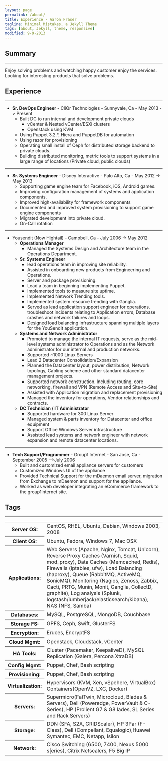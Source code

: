 ```yaml
---
layout: page
permalink: /about/
title: Experience - Aaron Fraser
tagline: Minimal Mistakes, a Jekyll Theme
tags: [about, Jekyll, theme, responsive]
modified: 9-9-2013
---
```


## Summary
---
Enjoy solving problems and watching happy customer enjoy the services. Looking for interesting products that solve problems. 

## Experience
---
* **Sr. DevOps Engineer** - CliQr Technologies - Sunnyvale, Ca - May 2013 -> Present
    * Built DC to run internal and development private clouds
        * vCenter & Nested vCenter/ESXi clusters
        * Openstack using KVM 
    * Using Puppet 3.2.*, Hiera and PuppetDB for automation
    * Using razor for provisioning
    * Operating small install of Ceph for distributed storage backend to private clouds.
    * Building distributed monitoring, metric tools to support systems in a large range of locations (Private cloud, public clouds)

---
* **Sr. Systems Engineer** - Disney Interactive - Palo Alto, Ca - May 2012 -> May 2013 
    * Supporting game engine team for Facebook, iOS, Android games.
    * Improving configuration management of systems and application components.
    * Improved high-availability for framework components
    * Documented and improved system provisioning to support game engine components
    * Migrated development into private cloud.
    * On-Call rotation

---
* Yousendit (Now Hightail) - Campbell, Ca - July 2006 -> May 2012
  * **Operations Manager**
    * Managed the Systems Design and Architecture team in the Operations Department.
   * **Sr. Systems Engineer**
     * lead operations team in improving site reliability.
     * Assisted in onboarding new products from Engineering and Operations.
     * Server and package provisioning.
     * Lead a team in beginning implementing Puppet.
     * Implemented tools to measure site uptime.
     * Implemented Network Trending tools.
     * Implemented system resource trending with Ganglia.
     * Served as lead application support engineer for operations. troubleshoot incidents relating to Application errors, Database crashes and network failures and loops.
     * Designed load balancing infrastructure spanning multiple layers for the YouSendIt application. 
   * **Systems and Network Administrator**
     * Promoted to manage the internal IT requests, serve as the mid-level systems administrator to Operations and as the Network administrator for our internal and production networks.
     * Supported ~1000 Linux Servers
     * Lead 2 Datacenter Consolidation/Expansion
     * Planned the Datacenter layout, power distribution, Network topology, Cabling scheme and other standard datacenter management projects.
     * Supported network construction. Including routing, core networking, firewall and VPN (Remote Access and Site-to-Site)
     * Assisted with Application migration and replacement provisioning
     * Managed the inventory for operations, Vendor relationships and contracts.
   * **DC Technician / IT Administrator**
     * Supported hardware for 300 Linux Server
     * Managed system & parts inventory for Datacenter and office equipment
     * Support Office Windows Server infrastructure
     * Assisted lead systems and network engineer with network expansion and remote datacenter locations. 

---
* **Tech Support/Programmer** - Group1 Internet - San Jose, Ca - September 2005 –>July 2006
     * Built and customized email appliance servers for customers
     * Customized Windows UI of the appliance
     * Provided Technical Support for the mDaemon email server, migration from Exchange to mDaemon and support for the appliance.
     * Worked as web developer integrating an eCommerce framework to the group1internet site.

## Tags
---
<table>
  <tr>
    <th>Server OS:</th>
    <td>CentOS, RHEL, Ubuntu, Debian, Windows 2003, 2008</td>
  </tr>
  <tr>
    <th>Client OS:</th>
    <td>Ubuntu, Fedora, Windows 7, Mac OSX </td>
  </tr>
  <tr>
    <th>Applications:</th>
    <td>Web Servers (Apache, Nginx, Tomcat, Unicorn), Reverse Proxy Caches (Varnish, Squid, mod_proxy), Data Caches (Memcached, Redis), Firewalls (iptables, ufw), Load Balancing (haproxy), Queue (RabbitMQ, ActiveMQ, SonicMQ), Monitoring (Nagios, Zenoss, Zabbix, Cacti, PRTG, Munin, Monit, Ganglia, CollectD, graphite), Log analysis (Splunk, logstash/lumberjack/elasticsearch/kibana), NAS (NFS, Samba) </td>
  </tr>
  <tr>
    <th>Databases:</th>
    <td>MySQL, PostgreSQL, MongoDB, Couchbase </td>
  </tr>
  <tr>
    <th>Storage FS:</th>
    <td>GPFS, Ceph, Swift, GlusterFS</td>
  </tr>
  <tr>
    <th>Encryption:</th>
    <td>Eruces, EncryptFS</td>
  </tr>
  <tr>
    <th>Cloud Mgmt:</th>
    <td>Openstack, Cloudstack, vCenter</td>
  </tr>
  <tr>
    <th>HA Tools:</th>
    <td>Cluster (Pacemaker, KeepaliveD), MySQL Replication (Galera, Percona XtraDB)</td>
  </tr>
  <tr>
    <th>Config Mgmt:</th>
    <td>Puppet, Chef, Bash scripting</td>
  </tr>
  <tr>
    <th>Provisioning:</th>
    <td>Puppet, Chef, Bash scripting</td>
  </tr>
  <tr>
    <th>Virtualization:</th>
    <td>Hypervisors (KVM, Xen, vSpehere, VirtualBox)  Containers(OpenVZ, LXC, Docker)
</td>
  </tr>
  <tr>
    <th> Servers: </th>
    <td>Supermicro(FatTwin, Microcloud, Blades & Servers), Dell (Poweredge, PowerVault & C-Series), HP (Prolient G7 & G8 lades, SL Series and Rack Servers)</td>
  </tr>
  <tr>
    <th> Storage: </th>
    <td>DDN (SFA, S2A, GRIDScaler), HP 3Par (F-Class), Dell (Compellant, Equalogic),Huawei Symantec, EMC, Netapp, Isilon</td>
  </tr>
  <tr>
    <th> Network: </th>
    <td>Cisco Switching (6500, 7400, Nexus 5000 s|eries), Citrix Netscalers, F5 Big IP </td>
  </tr>
</table>
